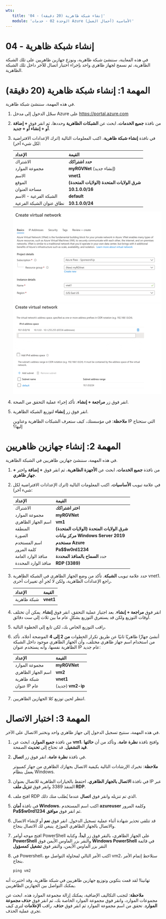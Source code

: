 ```yaml
---
wts:
   title: '04 - إنشاء شبكة ظاهرية (20 دقيقة)'
   module: 'الوحدة 02 - خدمات Azure الأساسية (أحمال العمل)'
---
```

# 04 - إنشاء شبكة ظاهرية

في هذه المعاينة، سننشئ شبكة ظاهرية، ونوزع جهازين ظاهريين على تلك الشبكة الظاهرية، ثم نسمح لجهاز ظاهري واحد بإجراء اختبار اتصال للآخر داخل تلك الشبكة الظاهرية.

# المهمة 1: إنشاء شبكة ظاهرية (20 دقيقة)

في هذه المهمة، سننشئ شبكة ظاهرية. 

1. سجّل الدخول إلى مدخل Azure على <a href="https://portal.azure.com" target="_blank"><span style="color: #0066cc;" color="#0066cc">https://portal.azure.com</span></a>

2. من نافذة **جميع الخدمات**، ابحث عن **الشبكات الظاهرية** وحددها، ثم انقر فوق **+ إضافة أو + إنشاء أو + جديد**. 

3. في نافذة **إنشاء شبكة ظاهرية**، اكتب المعلومات التالية (اترك الإعدادات الافتراضية لكل شيء آخر):

    | الإعداد | القيمة | 
    | --- | --- |
    | الاشتراك | **حدد اشتراكك** |
    | مجموعة الموارد | **myRGVNet** (إنشاء جديد) |
    | الاسم | **vnet1** |
    | الموقع | **(الولايات المتحدة) شرق الولايات المتحدة** |
    | مساحة العنوان |**10.1.0.0/16** |
    | الشبكة الفرعية - الاسم | **default** |
    | نطاق عنوان الشبكة الفرعية | **10.1.0.0/24** |

    ![لقطة شاشة لخطوة "الأساسيات" من نافذة إنشاء شبكة ظاهرية باستخدام الحقول الظاهرية.](../images/0301a.png)
    ![لقطة شاشة لخطوة "عناوين IP" من نافذة إنشاء شبكة ظاهرية باستخدام الحقول الظاهرية.](../images/0301b.png)

5. انقر فوق زر **مراجعة + إنشاء**. تأكد إجراء عملية التحقق من الصحة.

6. انقر فوق زر **إنشاء** لتوزيع الشبكة الظاهرية. 

    **ملاحظة**: في مؤسستك، كيف ستعرف الشبكات الظاهرية وعناوين IP التي ستحتاج إليها؟

# المهمة 2: إنشاء جهازين ظاهريين

في هذه المهمة، سننشئ جهازين ظاهريين في الشبكة الظاهرية. 

1. من نافذة **جميع الخدمات**، ابحث عن **الأجهزة الظاهرية**، ثم انقر فوق **+ إضافة** واختر **+ جهاز ظاهري**. 

2. في علامة تبويب **الأساسيات**، اكتب المعلومات التالية (اترك الإعدادات الافتراضية لكل شيء آخر):

   | الإعداد | القيمة | 
   | --- | --- |
   | الاشتراك | **اختر اشتراكك**  |
   | مجموعة الموارد |  **myRGVNet** |
   | اسم الجهاز الظاهري | **vm1**|
   | المنطقة | **(الولايات المتحدة) شرق الولايات المتحدة** |
   | الصورة | **مركز بيانات Windows Server 2019** |
   | اسم المستخدم| **مستخدم Azure** |
   | كلمة المرور| **Pa$$w0rd1234** |
   | منافذ الوارد العامة| حدد **السماح بالمنافذ المحددة**  |
   | منافذ الوارد المحددة| **RDP (3389)** |
   |||

3. حدد علامة تبويب **الشبكة**. تأكد من وضع الجهاز الظاهري في الشبكة الظاهرية vnet1. راجع الإعدادات الظاهرية، ولكن لا تُجرِ أي تغييرات أخرى. 

   | الإعداد | القيمة | 
   | --- | --- |
   | شبكة ظاهرية | **vnet1** |
   |||

4. انقر فوق **مراجعة + إنشاء**. بعد اجتياز عملية التحقق، انقر فوق **إنشاء**. يمكن أن تختلف أوقات التوزيع ولكن قد يستغرق التوزيع بشكلٍ عام ما بين ثلاث إلى ست دقائق.

5. راقب التوزيع الخاص بك، لكن تابع إلى الخطوة التالية. 

6. أنشئ جهازًا ظاهريًا ثانيًا عن طريق تكرار الخطوات **من 2 إلى 4** الموضحة أعلاه. تأكد من استخدام اسم جهاز ظاهري مختلف، وأن الجهاز الظاهري موجود داخل الشبكة الظاهرية نفسها، وأنه يستخدم عنوان IP عام جديد:

    | الإعداد | القيمة |
    | --- | --- |
    | مجموعة الموارد | **myRGVNet** |
    | اسم الجهاز الظاهري |  **vm2** |
    | شبكة ظاهرية | **vnet1** |
    | عنوان IP عام | (جديد) **vm2-ip** |
    |||

7. انتظر لحين توزيع كلا الجهازين الظاهريين. 

# المهمة 3: اختبار الاتصال 

في هذه المهمة، سنتيح تسجيل الدخول إلى جهاز ظاهري واحد ونختبر الاتصال على الآخر. 

1. من نافذة **جميع الموارد**، ابحث عن **vm1**، وافتح نافذة **نظرة عامة**، وتأكد من أن **حالتها** **قيد التشغيل**. قد تحتاج إلى **تحديث** الصفحة.

2. في نافذة **نظرة عامة**، انقر فوق زر **اتصال**.

    **ملاحظة**: تخبرك الإرشادات التالية بكيفية الاتصال بجهازك الظاهري من جهاز كمبيوتر يعمل بنظام Windows. 

3. في نافذة **الاتصال بالجهاز الظاهري**، احتفظ بالخيارات الظاهرية للاتصال بعنوان IP عبر المنفذ 3389 وانقر فوق **تنزيل ملف RDP**.

4. افتح ملف RDP الذي تم تنزيله وانقر فوق **اتصال** عندما يُطلب منك ذلك. 

5. في نافذة **أمان Windows**، اكتب اسم المستخدم **azureuser** وكلمة المرور **Pa$$w0rd1234** ثم انقر فوق **موافق**.

6. قد تتلقى تحذير شهادة أثناء عملية تسجيل الدخول. انقر فوق **نعم** أو لإنشاء الاتصال والاتصال بالجهاز الظاهري الموزَع. ينبغي لك الاتصال بنجاح.

7. افتح موجه أوامر PowerShell على الجهاز الظاهري، بالنقر فوق زر **ابدأ**، وكتابة **PowerShell** والنقر بزر الماوس الأيمن فوق **Windows PowerShell** في قائمة النقر بزر الماوس الأيمن، والنقر فوق **تشغيل كمسؤول**

8. في Powershell، اكتب الأمر التالي لمحاولة التواصل مع vm2، ستلاحظ إتمام الأمر بنجاح.

   ```PowerShell
   ping vm2
   ```

تهانينا! لقد قمت بتكوين وتوزيع جهازين ظاهريين في شبكة ظاهرية. وقد اختبرت أنه يمكنك التواصل بين الجهازين الظاهريين. 

**ملاحظة**: لتجنب التكاليف الإضافية، يمكنك إزالة مجموعة الموارد هذه. ابحث عن مجموعات الموارد، وانقر فوق مجموعة الموارد الخاصة بك، ثم انقر فوق **حذف مجموعة الموارد**. تحقق من اسم مجموعة الموارد ثم انقر فوق **حذف**. راقب **الإعلامات** لترى كيف تجري عملية الحذف.
